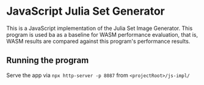 #  JavaScript Julia Set Generator

This is a JavaScript implementation of the Julia Set Image Generator.
This program is used ba as a baseline for WASM performance evaluation, that is, WASM results are compared against this program's performance results.

## Running the program

Serve the app via `npx http-server -p 8087` from `<projectRoot>/js-impl/`

